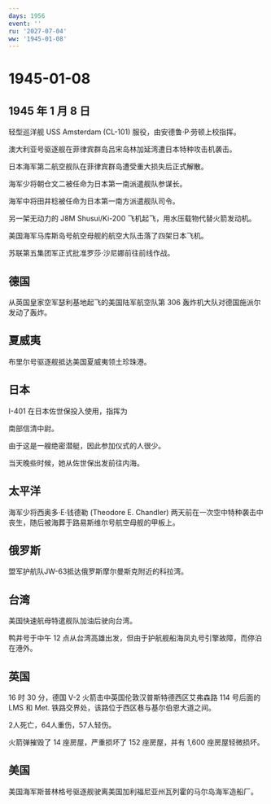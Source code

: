 ```yaml
---
days: 1956
event: ''
ru: '2027-07-04'
ww: '1945-01-08'
---
```


# 1945-01-08

## 1945 年 1 月 8 日

轻型巡洋舰 USS Amsterdam (CL-101) 服役，由安德鲁·P·劳顿上校指挥。

澳大利亚号驱逐舰在菲律宾群岛吕宋岛林加延湾遭日本特种攻击机袭击。

日本海军第二航空舰队在菲律宾群岛遭受重大损失后正式解散。

海军少将朝仓文二被任命为日本第一南派遣舰队参谋长。

海军中将田井稔被任命为日本第一南方派遣舰队司令。

另一架无动力的 J8M Shusui/Ki-200 飞机起飞，用水压载物代替火箭发动机。

美国海军马库斯岛号航空母舰的航空大队击落了四架日本飞机。

苏联第五集团军正式批准罗莎·沙尼娜前往前线作战。

## 德国

从英国皇家空军瑟利基地起飞的美国陆军航空队第 306
轰炸机大队对德国施派尔发动了轰炸。

## 夏威夷

布里尔号驱逐舰抵达美国夏威夷领土珍珠港。

## 日本

I-401 在日本佐世保投入使用，指挥为

南部信清中尉。

由于这是一艘绝密潜艇，因此参加仪式的人很少。

当天晚些时候，她从佐世保出发前往内海。

## 太平洋

海军少将西奥多·E·钱德勒 (Theodore E. Chandler)
两天前在一次空中特种袭击中丧生，随后被海葬于路易斯维尔号航空母舰的甲板上。

## 俄罗斯

盟军护航队JW-63抵达俄罗斯摩尔曼斯克附近的科拉湾。

## 台湾

美国快速航母特遣舰队加油后驶向台湾。

鸭井号于中午 12
点从台湾高雄出发，但由于护航舰船海凤丸号引擎故障，而停泊在港外。

## 英国

16 时 30 分，德国 V-2 火箭击中英国伦敦汉普斯特德西区艾弗森路 114
号后面的 LMS 和 Met. 铁路交界处，该路位于西区巷与基尔伯恩大道之间。

2人死亡，64人重伤，57人轻伤。

火箭弹摧毁了 14 座房屋，严重损坏了 152 座房屋，并有 1,600
座房屋轻微损坏。

## 美国

美国海军斯普林格号驱逐舰驶离美国加利福尼亚州瓦列霍的马尔岛海军造船厂。